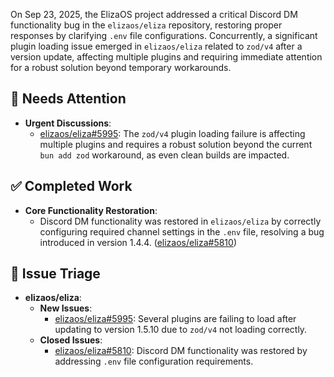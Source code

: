 On Sep 23, 2025, the ElizaOS project addressed a critical Discord DM functionality bug in the `elizaos/eliza` repository, restoring proper responses by clarifying `.env` file configurations. Concurrently, a significant plugin loading issue emerged in `elizaos/eliza` related to `zod/v4` after a version update, affecting multiple plugins and requiring immediate attention for a robust solution beyond temporary workarounds.

## 🚨 Needs Attention
- **Urgent Discussions**:
    - [elizaos/eliza#5995](https://github.com/elizaos/eliza/issues/5995): The `zod/v4` plugin loading failure is affecting multiple plugins and requires a robust solution beyond the current `bun add zod` workaround, as even clean builds are impacted.

## ✅ Completed Work
- **Core Functionality Restoration**:
    - Discord DM functionality was restored in `elizaos/eliza` by correctly configuring required channel settings in the `.env` file, resolving a bug introduced in version 1.4.4. ([elizaos/eliza#5810](https://github.com/elizaos/eliza/issues/5810))

## 🐞 Issue Triage
- **elizaos/eliza**:
    - **New Issues**:
        - [elizaos/eliza#5995](https://github.com/elizaos/eliza/issues/5995): Several plugins are failing to load after updating to version 1.5.10 due to `zod/v4` not loading correctly.
    - **Closed Issues**:
        - [elizaos/eliza#5810](https://github.com/elizaos/eliza/issues/5810): Discord DM functionality was restored by addressing `.env` file configuration requirements.